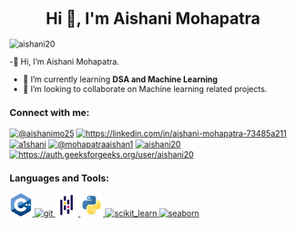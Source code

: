 <h1 align="center">Hi 👋, I'm Aishani Mohapatra</h1>
<p align="left"> <img src="https://komarev.com/ghpvc/?username=aishani20&label=Profile%20views&color=0e75b6&style=flat" alt="aishani20" /> </p>

-👋 Hi, I’m Aishani Mohapatra.
- 🌱 I’m currently learning **DSA and Machine Learning**
- 💞️ I’m looking to collaborate on Machine learning related projects.

<h3 align="left">Connect with me:</h3>
<p align="left">
<a href="https://twitter.com/@aishanimo25" target="blank"><img align="center" src="https://raw.githubusercontent.com/rahuldkjain/github-profile-readme-generator/master/src/images/icons/Social/twitter.svg" alt="@aishanimo25" height="30" width="40" /></a>
<a href="https://linkedin.com/in/https://linkedin.com/in/aishani-mohapatra-73485a211" target="blank"><img align="center" src="https://raw.githubusercontent.com/rahuldkjain/github-profile-readme-generator/master/src/images/icons/Social/linked-in-alt.svg" alt="https://linkedin.com/in/aishani-mohapatra-73485a211" height="30" width="40" /></a>
<a href="https://www.codechef.com/users/a1shani" target="blank"><img align="center" src="https://cdn.jsdelivr.net/npm/simple-icons@3.1.0/icons/codechef.svg" alt="a1shani" height="30" width="40" /></a>
<a href="https://www.hackerrank.com/@mohapatraaishan1" target="blank"><img align="center" src="https://raw.githubusercontent.com/rahuldkjain/github-profile-readme-generator/master/src/images/icons/Social/hackerrank.svg" alt="@mohapatraaishan1" height="30" width="40" /></a>
<a href="https://www.leetcode.com/aishani20" target="blank"><img align="center" src="https://raw.githubusercontent.com/rahuldkjain/github-profile-readme-generator/master/src/images/icons/Social/leet-code.svg" alt="aishani20" height="30" width="40" /></a>
<a href="https://auth.geeksforgeeks.org/user/https://auth.geeksforgeeks.org/user/aishani20" target="blank"><img align="center" src="https://raw.githubusercontent.com/rahuldkjain/github-profile-readme-generator/master/src/images/icons/Social/geeks-for-geeks.svg" alt="https://auth.geeksforgeeks.org/user/aishani20" height="30" width="40" /></a>
</p>

<h3 align="left">Languages and Tools:</h3>
<p align="left"> <a href="https://www.w3schools.com/cpp/" target="_blank" rel="noreferrer"> <img src="https://raw.githubusercontent.com/devicons/devicon/master/icons/cplusplus/cplusplus-original.svg" alt="cplusplus" width="40" height="40"/> </a> <a href="https://git-scm.com/" target="_blank" rel="noreferrer"> <img src="https://www.vectorlogo.zone/logos/git-scm/git-scm-icon.svg" alt="git" width="40" height="40"/> </a> <a href="https://pandas.pydata.org/" target="_blank" rel="noreferrer"> <img src="https://raw.githubusercontent.com/devicons/devicon/2ae2a900d2f041da66e950e4d48052658d850630/icons/pandas/pandas-original.svg" alt="pandas" width="40" height="40"/> </a> <a href="https://www.python.org" target="_blank" rel="noreferrer"> <img src="https://raw.githubusercontent.com/devicons/devicon/master/icons/python/python-original.svg" alt="python" width="40" height="40"/> </a> <a href="https://scikit-learn.org/" target="_blank" rel="noreferrer"> <img src="https://upload.wikimedia.org/wikipedia/commons/0/05/Scikit_learn_logo_small.svg" alt="scikit_learn" width="40" height="40"/> </a> <a href="https://seaborn.pydata.org/" target="_blank" rel="noreferrer"> <img src="https://seaborn.pydata.org/_images/logo-mark-lightbg.svg" alt="seaborn" width="40" height="40"/> </a> </p>

